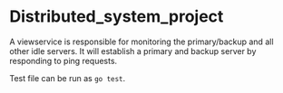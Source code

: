 # Distributed_system_project

A viewservice is responsible for monitoring the primary/backup and all other idle servers.
It will establish a primary and backup server by responding to ping requests.

Test file can be run as ```go test```.
